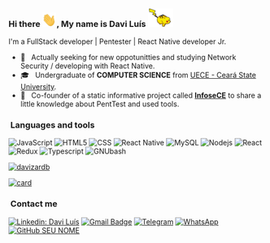 <!--
**davizardb/davizardb** is a ✨ _special_ ✨ repository because its `README.md` (this file) appears on your GitHub profile.

Here are some ideas to get you started:

- 🔭 I’m currently working on ...
- 🌱 I’m currently learning ...
- 👯 I’m looking to collaborate on ...
- 🤔 I’m looking for help with ...
- 💬 Ask me about ...
- 📫 How to reach me: ...
- 😄 Pronouns: ...
- ⚡ Fun fact: ...
-->


### Hi there <img src="./assets/hi.gif" width="28px">, My name is Davi Luís <img src="./assets/poke.gif" width="50px">

I'm a FullStack developer | Pentester | React Native developer Jr.

- 🤔 &nbsp; Actually seeking for new oppotunitties and studying Network Security / developing with React Native.
- 🎓 &nbsp; Undergraduate of **COMPUTER SCIENCE** from <a href="http://www.uece.br/">UECE - Ceará State University</a>.
- 🔭 &nbsp; Co-founder of a static informative project called [**InfoseCE**](https://infosece.github.io/ "InfoseCE") to share a little knowledge about PentTest and used tools.

<h3>&nbsp;Languages and tools </h3>

![JavaScript](https://img.shields.io/badge/-JavaScript-333333?style=flat&logo=javascript)
![HTML5](https://img.shields.io/badge/-HTML5-333333?style=flat&logo=HTML5)
![CSS](https://img.shields.io/badge/-CSS-333333?style=flat&logo=CSS3&logoColor=1572B6)
![React Native](https://img.shields.io/badge/-React%20Native-333333?style=flat&logo=react)
![MySQL](https://img.shields.io/badge/-MySQL-333333?style=flat&logo=mysql)
![Nodejs](https://img.shields.io/badge/-Nodejs-green?style=flat&logo=Node.js) 
![React](https://img.shields.io/badge/-React-333333?style=flat&logo=react)
![Redux](https://img.shields.io/badge/Redux-593D88?style=flat&logo=redux&logoColor=white)
![Typescript](https://img.shields.io/badge/TypeScript-007ACC?style=flat&logo=typescript&logoColor=white)
![GNUbash](https://img.shields.io/badge/Shell_Script-121011?style=flat&logo=gnu-bash&logoColor=white)

[![davizardb](https://github-readme-stats.vercel.app/api/top-langs/?username=davizardb&hide=html&layout=compact&theme=radical)](https://github.com/davizardb/)

[![card](https://github-readme-stats.vercel.app/api?username=davizardb&theme=radical)](https://github.com/davizard/)

<h3> &nbsp;Contact me </h3> 

[![Linkedin: Davi Luís](https://img.shields.io/badge/-LinkedIn-blue?style=flat-square&logo=Linkedin&logoColor=white&link=LINK-DO-SEU-LINKEDIN)](https://www.linkedin.com/in/davi-lu%C3%ADs-097bb0199/)
[![Gmail Badge](https://img.shields.io/badge/-Gmail-FF0000?style=flat-square&logo=Gmail&logoColor=white&link=mailto:SEU-EMAIL)](mailto:davi.luis@aluno.uece.br)
[![Telegram](https://img.shields.io/badge/-Telegram-0e76a8?style=flat-square&logo=Telegram&logoColor=white&link=https://t.me/davozard)](https://t.me/davozard)
[![WhatsApp](https://img.shields.io/badge/-WhatsApp-25d366?style=flat-square&labelColor=25d366&logo=whatsapp&logoColor=white&link=https://api.whatsapp.com/send?phone=5585985712316)](https://api.whatsapp.com/send?phone=5585985712316)
[![GitHub SEU NOME]( https://img.shields.io/github/followers/davizardb?label=follow&style=social)](https://github.com/davizardb/)
